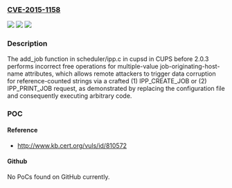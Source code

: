 ### [CVE-2015-1158](https://cve.mitre.org/cgi-bin/cvename.cgi?name=CVE-2015-1158)
![](https://img.shields.io/static/v1?label=Product&message=n%2Fa&color=blue)
![](https://img.shields.io/static/v1?label=Version&message=n%2Fa&color=blue)
![](https://img.shields.io/static/v1?label=Vulnerability&message=n%2Fa&color=brighgreen)

### Description

The add_job function in scheduler/ipp.c in cupsd in CUPS before 2.0.3 performs incorrect free operations for multiple-value job-originating-host-name attributes, which allows remote attackers to trigger data corruption for reference-counted strings via a crafted (1) IPP_CREATE_JOB or (2) IPP_PRINT_JOB request, as demonstrated by replacing the configuration file and consequently executing arbitrary code.

### POC

#### Reference
- http://www.kb.cert.org/vuls/id/810572

#### Github
No PoCs found on GitHub currently.


